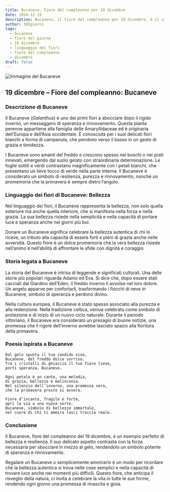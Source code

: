 ```yaml
---
title: Bucaneve, Fiore del compleanno per 19 dicembre
date: 2024-12-19
description: Bucaneve, il fiore del compleanno per 19 dicembre, è il simbolo di Bellezza. Scopri il suo significato unico, le storie affascinanti e la poesia che celebra la sua bellezza.
author: 365giorni
tags:
  - bucaneve
  - fiore del giorno
  - 19 dicembre
  - linguaggio dei fiori
  - fiore del compleanno
  - dicembre
draft: false
---
```


![Immagine del Bucaneve](https://cdn.pixabay.com/photo/2014/02/26/17/37/snowflake-275367_1280.jpg)

## 19 dicembre – Fiore del compleanno: Bucaneve

### Descrizione di Bucaneve

Il Bucaneve (_Galanthus_) è uno dei primi fiori a sbocciare dopo il rigido inverno, un messaggero di speranza e rinnovamento. Questa pianta perenne appartiene alla famiglia delle Amaryllidaceae ed è originaria dell’Europa e dell’Asia occidentale. È conosciuta per i suoi delicati fiori bianchi a forma di campanula, che pendono verso il basso in un gesto di grazia e timidezza.

I Bucaneve sono amanti del freddo e crescono spesso nei boschi o nei prati innevati, emergendo dal suolo gelato con straordinaria determinazione. Le foglie sottili e verdi contrastano magnificamente con i petali bianchi, che presentano un lieve tocco di verde nella parte interna. Il Bucaneve è considerato un simbolo di resilienza, purezza e rinnovamento, nonché un promemoria che la primavera è sempre dietro l’angolo.

### Linguaggio dei fiori di Bucaneve: Bellezza

Nel linguaggio dei fiori, il Bucaneve rappresenta la bellezza, non solo quella esteriore ma anche quella interiore, che si manifesta nella forza e nella grazia. La sua bellezza risiede nella semplicità e nella capacità di portare luce e speranza anche nei giorni più bui.

Donare un Bucaneve significa celebrare la bellezza autentica di chi lo riceve, un tributo alla capacità di essere forti e pieni di grazia anche nelle avversità. Questo fiore è un dolce promemoria che la vera bellezza risiede nell’animo e nell’abilità di affrontare le sfide con dignità e coraggio.

### Storia legata a Bucaneve

La storia del Bucaneve è intrisa di leggende e significati culturali. Una delle storie più popolari riguarda Adamo ed Eva. Si dice che, dopo essere stati cacciati dal Giardino dell’Eden, il freddo inverno li avvolse nel loro dolore. Un angelo apparve per confortarli, trasformando i fiocchi di neve in Bucaneve, simbolo di speranza e perdono divino.

Nella cultura europea, il Bucaneve è stato spesso associato alla purezza e alla redenzione. Nella tradizione celtica, veniva celebrato come simbolo di protezione e di inizio di un nuovo ciclo naturale. Durante il periodo vittoriano, il Bucaneve era considerato un presagio di buone notizie, una promessa che il rigore dell’inverno avrebbe lasciato spazio alla fioritura della primavera.

### Poesia ispirata a Bucaneve

```
Dal gelo spunta il tuo candido viso,  
Bucaneve, del freddo dolce sorriso.  
Tra i cristalli di ghiaccio il tuo fiore lieve,  
porti speranza, Bucaneve.  

Ogni petalo è un canto, una melodia,  
di grazia, bellezza e malinconia.  
Nel silenzio dell’inverno, una promessa vera,  
che la primavera presto si avvera.  

Fiore d’incanto, fragile e forte,  
apri la via a una nuova sorte.  
Bucaneve, simbolo di bellezza immortale,  
nel cuore di chi ti ammira lasci traccia reale.  
```

### Conclusione

Il Bucaneve, fiore del compleanno del 19 dicembre, è un esempio perfetto di bellezza e resilienza. Il suo delicato aspetto contrasta con la forza necessaria per sbocciare in mezzo al gelo, rendendolo un simbolo potente di speranza e rinnovamento.

Regalare un Bucaneve o semplicemente ammirarlo è un modo per ricordare che la bellezza autentica si trova nelle cose semplici e nella capacità di trovare luce anche nei momenti più difficili. Questo fiore, che anticipa il risveglio della natura, ci invita a celebrare la vita in tutte le sue forme, rendendo ogni giorno una promessa di rinascita e gioia.